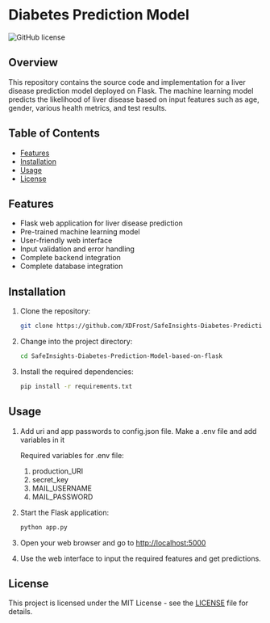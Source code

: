 # Diabetes Prediction Model

![GitHub license](https://img.shields.io/badge/license-MIT-blue.svg)

## Overview

This repository contains the source code and implementation for a liver disease prediction model deployed on Flask. The machine learning model predicts the likelihood of liver disease based on input features such as age, gender, various health metrics, and test results.

## Table of Contents

- [Features](#features)
- [Installation](#installation)
- [Usage](#usage)
- [License](#license)

## Features

- Flask web application for liver disease prediction
- Pre-trained machine learning model
- User-friendly web interface
- Input validation and error handling
- Complete backend integration
- Complete database integration

## Installation

1. Clone the repository:

   ```bash
   git clone https://github.com/XDFrost/SafeInsights-Diabetes-Prediction-Model-based-on-flask.git
   ```
   
2. Change into the project directory:

   ```bash
   cd SafeInsights-Diabetes-Prediction-Model-based-on-flask
   ```
   
3. Install the required dependencies:

   ```bash
   pip install -r requirements.txt
   ```

## Usage

1. Add uri and app passwords to config.json file. Make a .env file and add variables in it
   
   Required variables for .env file:

      1. production_URI
      2. secret_key
      3. MAIL_USERNAME
      4. MAIL_PASSWORD

3. Start the Flask application:

   ```bash
   python app.py
   ```
   
4. Open your web browser and go to [http://localhost:5000](http://localhost:5000)

5. Use the web interface to input the required features and get predictions.

## License

This project is licensed under the MIT License - see the [LICENSE](LICENSE) file for details.
